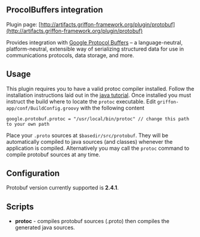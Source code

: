 
ProcolBuffers integration
-------------------------

Plugin page: [http://artifacts.griffon-framework.org/plugin/protobuf](http://artifacts.griffon-framework.org/plugin/protobuf)


Provides integration with [Google Protocol Buffers][1] – a language-neutral, platform-neutral, extensible way of
serializing structured data for use in communications protocols, data storage, and more.

Usage
-----
This plugin requires you to have a valid protoc compiler installed. Follow the installation instructions laid out
in the [java tutorial][2]. Once installed you must instruct the build where to locate the `protoc` executable.
Edit `griffon-app/conf/BuildConfig.groovy` with the following content

    google.protobuf.protoc = "/usr/local/bin/protoc" // change this path to your own path

Place your `.proto` sources at `$basedir/src/protobuf`. They will be automatically compiled to java sources
(and classes) whenever the application is compiled. Alternatively you may call the `protoc` command to compile protobuf
sources at any time.

Configuration
-------------

Protobuf version currently supported is **2.4.1**.

Scripts
-------

 * **protoc** - compiles protobuf sources (.proto) then compiles the generated java sources.

[1]: http://code.google.com/apis/protocolbuffers/docs/overview.html
[2]: http://code.google.com/apis/protocolbuffers/docs/javatutorial.html

